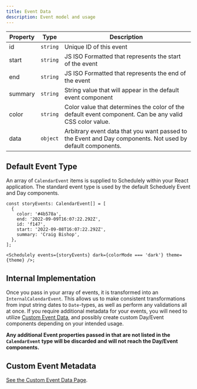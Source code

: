 ```yaml
---
title: Event Data
description: Event model and usage
---
```


| Property | Type     | Description                                                                                                |
| -------- | -------- | ---------------------------------------------------------------------------------------------------------- |
| id       | `string` | Unique ID of this event                                                                                    |
| start    | `string` | JS ISO Formatted that represents the start of the event                                                    |
| end      | `string` | JS ISO Formatted that represents the end of the event                                                      |
| summary  | `string` | String value that will appear in the default event component                                               |
| color    | `string` | Color value that determines the color of the default event component. Can be any valid CSS color value.    |
| data     | `object` | Arbitrary event data that you want passed to the Event and Day components. Not used by default components. |

## Default Event Type

An array of `CalendarEvent` items is supplied to Schedulely within your React application. The standard event type is used by the default Scheduely Event and Day components.

```tsx
const storyEvents: CalendarEvent[] = [
  {
    color: '#4b578a',
    end: '2022-09-09T16:07:22.292Z',
    id: 'f147',
    start: '2022-09-08T16:07:22.292Z',
    summary: 'Craig Bishop',
  },
];

<Schedulely events={storyEvents} dark={colorMode === 'dark'} theme={theme} />;
```

## Internal Implementation

Once you pass in your array of events, it is transformed into an `InternalCalendarEvent`. This allows us to make consistent transformations from input string dates to `Date`-types, as well as perform any validations all at once. If you require additional metadata for your events, you will need to utilize [Custom Event Data](/docs/Usage/CustomEventData), and possibly create custom Day/Event components depending on your intended usage.

**Any additional Event properties passed in that are not listed in the `CalendarEvent` type will be discarded and will not reach the Day/Event components.**

## Custom Event Metadata

[See the Custom Event Data Page](/docs/Usage/CustomEventData).
